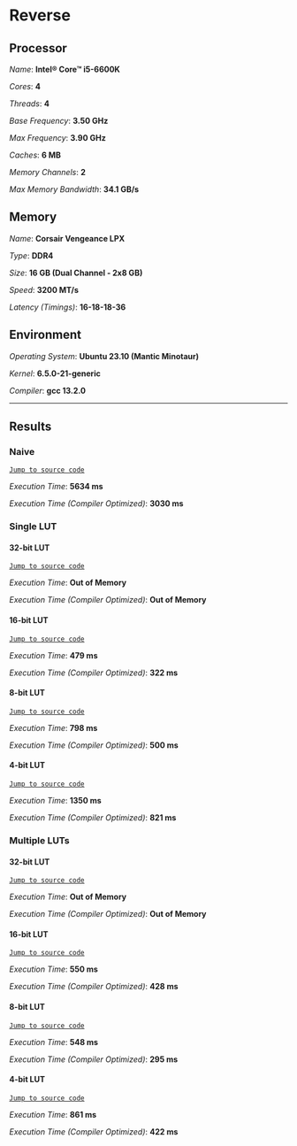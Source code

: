 # Reverse

## Processor

*Name*: **Intel® Core™ i5-6600K**

*Cores*: **4**

*Threads*: **4**

*Base Frequency*: **3.50 GHz**

*Max Frequency*: **3.90 GHz**

*Caches*: **6 MB**

*Memory Channels*: **2**

*Max Memory Bandwidth*: **34.1 GB/s**

## Memory

*Name*: **Corsair Vengeance LPX**

*Type*: **DDR4**

*Size*: **16 GB (Dual Channel - 2x8 GB)**

*Speed*: **3200 MT/s**

*Latency (Timings)*: **16-18-18-36**

## Environment

*Operating System*: **Ubuntu 23.10 (Mantic Minotaur)**

*Kernel*: **6.5.0-21-generic**

*Compiler*: **gcc 13.2.0**

***

## Results

### Naive

[`Jump to source code`](ReverseNaive/main.cpp#L75)

*Execution Time*: **5634 ms**

*Execution Time (Compiler Optimized)*: **3030 ms**

### Single LUT

#### 32-bit LUT

[`Jump to source code`](ReverseSingleLUT/main.cpp#L185)

*Execution Time*: **Out of Memory**

*Execution Time (Compiler Optimized)*: **Out of Memory**

#### 16-bit LUT

[`Jump to source code`](ReverseSingleLUT/main.cpp#L193)

*Execution Time*: **479 ms**

*Execution Time (Compiler Optimized)*: **322 ms**

#### 8-bit LUT

[`Jump to source code`](ReverseSingleLUT/main.cpp#L212)

*Execution Time*: **798 ms**

*Execution Time (Compiler Optimized)*: **500 ms**

#### 4-bit LUT

[`Jump to source code`](ReverseSingleLUT/main.cpp#L237)

*Execution Time*: **1350 ms**

*Execution Time (Compiler Optimized)*: **821 ms**

### Multiple LUTs

#### 32-bit LUT

[`Jump to source code`](ReverseLUT/main.cpp#L234)

*Execution Time*: **Out of Memory**

*Execution Time (Compiler Optimized)*: **Out of Memory**

#### 16-bit LUT

[`Jump to source code`](ReverseLUT/main.cpp#L242)

*Execution Time*: **550 ms**

*Execution Time (Compiler Optimized)*: **428 ms**

#### 8-bit LUT

[`Jump to source code`](ReverseLUT/main.cpp#L250)

*Execution Time*: **548 ms**

*Execution Time (Compiler Optimized)*: **295 ms**

#### 4-bit LUT

[`Jump to source code`](ReverseLUT/main.cpp#L259)

*Execution Time*: **861 ms**

*Execution Time (Compiler Optimized)*: **422 ms**
